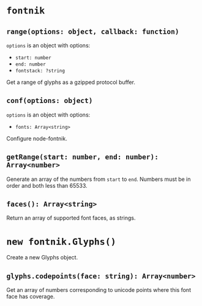 # `fontnik`

## `range(options: object, callback: function)`

`options` is an object with options:

* `start: number`
* `end: number`
* `fontstack: ?string`

Get a range of glyphs as a gzipped protocol buffer.

## `conf(options: object)`

`options` is an object with options:

* `fonts: Array<string>`

Configure node-fontnik.

## `getRange(start: number, end: number): Array<number>`

Generate an array of the numbers from `start` to `end`. Numbers must be
in order and both less than 65533.

## `faces(): Array<string>`

Return an array of supported font faces, as strings.

# `new fontnik.Glyphs()`

Create a new Glyphs object.

## `glyphs.codepoints(face: string): Array<number>`

Get an array of numbers corresponding to unicode points where this font face
has coverage.
